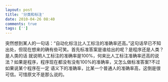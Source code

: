 ```yaml
---
layout: post
title: '分类和标注'
date: 2010-04-26 08:40
comments: true
tags: ['']
---
```


突然想到某人的一句话：“自动化标注比人工标注的准确率还高。”这句话早已不知出处，但现在想来的确有些可笑。首先标准答案是谁给出的呢？是程序还是人类？是人类的话
就说明人工标注的准确率是100%，何来比人工标注准确率还高的说法？如果是程序，程序现在都没有没有100%的准确率，又怎么做标准答案?不过如果说某个程序在一定
语义下的准确率，比某一个普通人的准确率高，这倒是很可信。可惜原文不是那么说的。

